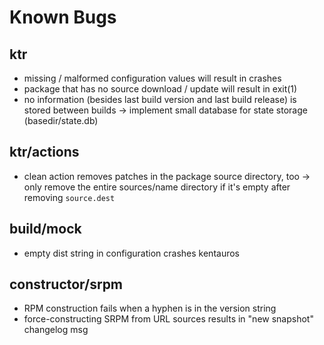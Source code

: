 # Known Bugs

## ktr

- missing / malformed configuration values will result in crashes
- package that has no source download / update will result in exit(1)
- no information (besides last build version and last build release) is stored
  between builds -> implement small database for state storage (basedir/state.db)


## ktr/actions

- clean action removes patches in the package source directory, too -> only remove
  the entire sources/name directory if it's empty after removing `source.dest`


## build/mock

- empty dist string in configuration crashes kentauros


## constructor/srpm

- RPM construction fails when a hyphen is in the version string
- force-constructing SRPM from URL sources results in "new snapshot" changelog msg


